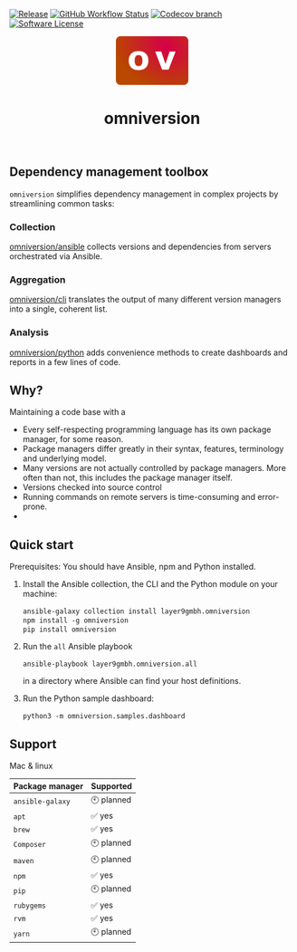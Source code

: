 [![Release](https://img.shields.io/github/v/release/omniversion/omniversion-cli.svg?style=for-the-badge)](https://github.com/omniversion/omniversion-cli/releases/latest)
[![GitHub Workflow Status](https://img.shields.io/github/workflow/status/omniversion/omniversion-cli/Upload%20code%20coverage?style=for-the-badge)](https://github.com/omniversion/omniversion-cli/actions?query=workflow%3A%22Upload%20code%20coverage%22)
[![Codecov branch](https://img.shields.io/codecov/c/github/omniversion/omniversion/main.svg?style=for-the-badge&token=X126WJ5IU4)](https://codecov.io/gh/omniversion/omniversion)
[![Software License](https://img.shields.io/badge/license-AGPL--3.0-green.svg?style=for-the-badge)](/LICENSE)


<!--suppress HtmlDeprecatedAttribute -->
<div align="center">
    <img src="docs/assets/omniversion.png" width="128" height="86" alt="omniversion logo" />
    <h1 align="center">omniversion</h1>
    <br />
</div>

## Dependency management toolbox

`omniversion` simplifies dependency management in complex projects by streamlining common tasks:

### Collection
[omniversion/ansible](ansible) collects versions and dependencies from servers orchestrated via Ansible.

### Aggregation
[omniversion/cli](cli) translates the output of many different version managers into a single, coherent list.

### Analysis
[omniversion/python](python) adds convenience methods to create dashboards and reports in a few lines of code.

## Why?

Maintaining a code base with a 

* Every self-respecting programming language has its own package manager, for some reason.
* Package managers differ greatly in their syntax, features, terminology and underlying model.
* Many versions are not actually controlled by package managers. More often than not, this includes the package manager itself.
* Versions checked into source control 
* Running commands on remote servers is time-consuming and error-prone.
* 


## Quick start

Prerequisites: You should have Ansible, npm and Python installed.

1. Install the Ansible collection, the CLI and the Python module on your machine:
    ```shell
    ansible-galaxy collection install layer9gmbh.omniversion
    npm install -g omniversion
    pip install omniversion
    ```


2. Run the `all` Ansible playbook
    ```shell
    ansible-playbook layer9gmbh.omniversion.all
    ```
    in a directory where Ansible can find your host definitions.


3. Run the Python sample dashboard:
    ```shell
    python3 -m omniversion.samples.dashboard
    ```

## Support

Mac & linux

| Package manager  | Supported    |
|------------------|--------------|
| `ansible-galaxy` | 🕙 planned   |
| `apt`            | ✅ yes        |
| `brew`           | ✅ yes        |
| `Composer`       | 🕙 planned   |
| `maven`          | 🕙 planned   |
| `npm`            | ✅ yes        |
| `pip`            | 🕙 planned   |
| `rubygems`       | ✅ yes        |
| `rvm`            | ✅ yes        |
| `yarn`           | 🕙 planned   |
